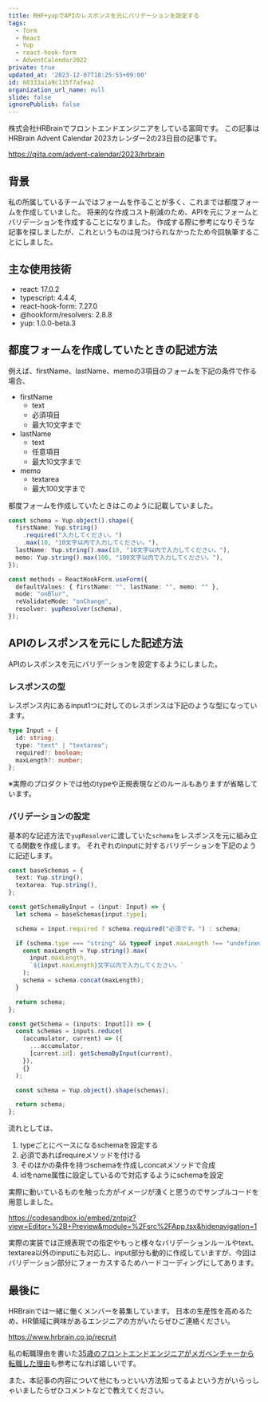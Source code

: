```yaml
---
title: RHF+yupでAPIのレスポンスを元にバリデーションを設定する
tags:
  - form
  - React
  - Yup
  - react-hook-form
  - AdventCalendar2022
private: true
updated_at: '2023-12-07T18:25:55+09:00'
id: 60333a1a9c115f7afea2
organization_url_name: null
slide: false
ignorePublish: false
---
```


株式会社HRBrainでフロントエンドエンジニアをしている富岡です。
この記事はHRBrain Advent Calendar 2023カレンダー2の23日目の記事です。

https://qiita.com/advent-calendar/2023/hrbrain

## 背景

私の所属しているチームではフォームを作ることが多く、これまでは都度フォームを作成していました。
将来的な作成コスト削減のため、APIを元にフォームとバリデーションを作成することになりました。
作成する際に参考になりそうな記事を探しましたが、これというものは見つけられなかったため今回執筆することにしました。

## 主な使用技術

- react: 17.0.2
- typescript: 4.4.4,
- react-hook-form: 7.27.0
- @hookform/resolvers: 2.8.8
- yup: 1.0.0-beta.3

## 都度フォームを作成していたときの記述方法

例えば、firstName、lastName、memoの3項目のフォームを下記の条件で作る場合、

- firstName
  - text
  - 必須項目
  - 最大10文字まで
- lastName
  - text
  - 任意項目
  - 最大10文字まで
- memo
  - textarea
  - 最大100文字まで

都度フォームを作成していたときはこのように記載していました。

```ts
const schema = Yup.object().shape({
  firstName: Yup.string()
    .required("入力してください。")
    .max(10, "10文字以内で入力してください。"),
  lastName: Yup.string().max(10, "10文字以内で入力してください。"),
  memo: Yup.string().max(100, "100文字以内で入力してください。"),
});

const methods = ReactHookForm.useForm({
  defaultValues: { firstName: "", lastName: "", memo: "" },
  mode: "onBlur",
  reValidateMode: "onChange",
  resolver: yupResolver(schema),
});
```

## APIのレスポンスを元にした記述方法

APIのレスポンスを元にバリデーションを設定するようにしました。

### レスポンスの型

レスポンス内にあるinput1つに対してのレスポンスは下記のような型になっています。

```ts
type Input = {
  id: string;
  type: "text" | "textarea";
  required?: boolean;
  maxLength?: number;
};
```

※実際のプロダクトでは他のtypeや正規表現などのルールもありますが省略しています。

### バリデーションの設定

基本的な記述方法で`yupResolver`に渡していた`schema`をレスポンスを元に組み立てる関数を作成します。
それぞれのinputに対するバリデーションを下記のように記述します。

```ts
const baseSchemas = {
  text: Yup.string(),
  textarea: Yup.string(),
};

const getSchemaByInput = (input: Input) => {
  let schema = baseSchemas[input.type];

  schema = input.required ? schema.required("必須です。") : schema;

  if (schema.type === "string" && typeof input.maxLength !== "undefined") {
    const maxLength = Yup.string().max(
      input.maxLength,
      `${input.maxLength}文字以内で入力してください。`
    );
    schema = schema.concat(maxLength);
  }

  return schema;
};

const getSchema = (inputs: Input[]) => {
  const schemas = inputs.reduce(
    (accumulator, current) => ({
      ...accumulator,
      [current.id]: getSchemaByInput(current),
    }),
    {}
  );

  const schema = Yup.object().shape(schemas);

  return schema;
};
```

流れとしては、

1. typeごとにベースになるschemaを設定する
1. 必須であればrequireメソッドを付ける
1. そのほかの条件を持つschemaを作成しconcatメソッドで合成
1. idをname属性に設定しているので対応するようにschemaを設定

実際に動いているものを触った方がイメージが湧くと思うのでサンプルコードを用意しました。

https://codesandbox.io/embed/zntpjz?view=Editor+%2B+Preview&module=%2Fsrc%2FApp.tsx&hidenavigation=1

実際の実装では正規表現での指定やもっと様々なバリデーションルールやtext、textarea以外のinputにも対応し、input部分も動的に作成していますが、今回はバリデーション部分にフォーカスするためハードコーディングにしてあります。

## 最後に

HRBrainでは一緒に働くメンバーを募集しています。
日本の生産性を高めるため、HR領域に興味があるエンジニアの方がいたらぜひご連絡ください。

https://www.hrbrain.co.jp/recruit

私の転職理由を書いた[35歳のフロントエンドエンジニアがメガベンチャーから転職した理由](https://qiita.com/tomtomtommy18/items/88754bfa3e36e3069959)も参考になれば嬉しいです。

また、本記事の内容について他にもっといい方法知ってるよという方がいらっしゃいましたらぜひコメントなどで教えてください。
